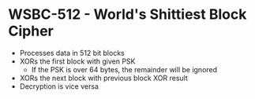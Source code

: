 # WSBC-512 - World's Shittiest Block Cipher

- Processes data in 512 bit blocks
- XORs the first block with given PSK
	- If the PSK is over 64 bytes, the remainder will be ignored
- XORs the next block with previous block XOR result
- Decryption is vice versa
